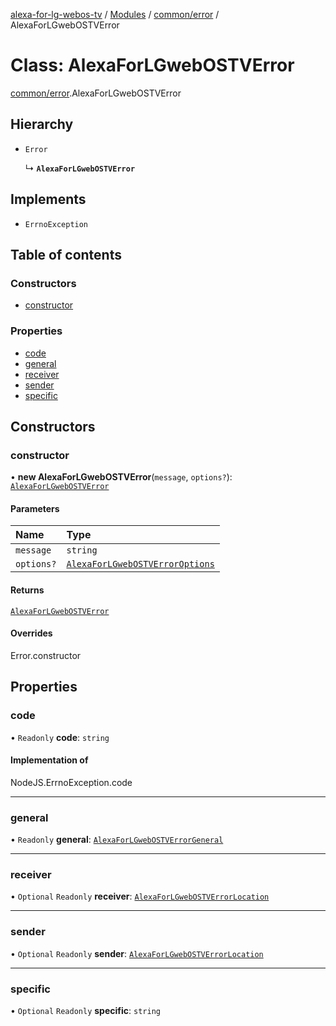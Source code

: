 [alexa-for-lg-webos-tv](../README.md) / [Modules](../modules.md) / [common/error](../modules/common_error.md) / AlexaForLGwebOSTVError

# Class: AlexaForLGwebOSTVError

[common/error](../modules/common_error.md).AlexaForLGwebOSTVError

## Hierarchy

- `Error`

  ↳ **`AlexaForLGwebOSTVError`**

## Implements

- `ErrnoException`

## Table of contents

### Constructors

- [constructor](common_error.AlexaForLGwebOSTVError.md#constructor)

### Properties

- [code](common_error.AlexaForLGwebOSTVError.md#code)
- [general](common_error.AlexaForLGwebOSTVError.md#general)
- [receiver](common_error.AlexaForLGwebOSTVError.md#receiver)
- [sender](common_error.AlexaForLGwebOSTVError.md#sender)
- [specific](common_error.AlexaForLGwebOSTVError.md#specific)

## Constructors

### constructor

• **new AlexaForLGwebOSTVError**(`message`, `options?`): [`AlexaForLGwebOSTVError`](common_error.AlexaForLGwebOSTVError.md)

#### Parameters

| Name | Type |
| :------ | :------ |
| `message` | `string` |
| `options?` | [`AlexaForLGwebOSTVErrorOptions`](../modules/common_error.md#alexaforlgwebostverroroptions) |

#### Returns

[`AlexaForLGwebOSTVError`](common_error.AlexaForLGwebOSTVError.md)

#### Overrides

Error.constructor

## Properties

### code

• `Readonly` **code**: `string`

#### Implementation of

NodeJS.ErrnoException.code

___

### general

• `Readonly` **general**: [`AlexaForLGwebOSTVErrorGeneral`](../modules/common_error.md#alexaforlgwebostverrorgeneral)

___

### receiver

• `Optional` `Readonly` **receiver**: [`AlexaForLGwebOSTVErrorLocation`](../modules/common_error.md#alexaforlgwebostverrorlocation)

___

### sender

• `Optional` `Readonly` **sender**: [`AlexaForLGwebOSTVErrorLocation`](../modules/common_error.md#alexaforlgwebostverrorlocation)

___

### specific

• `Optional` `Readonly` **specific**: `string`
